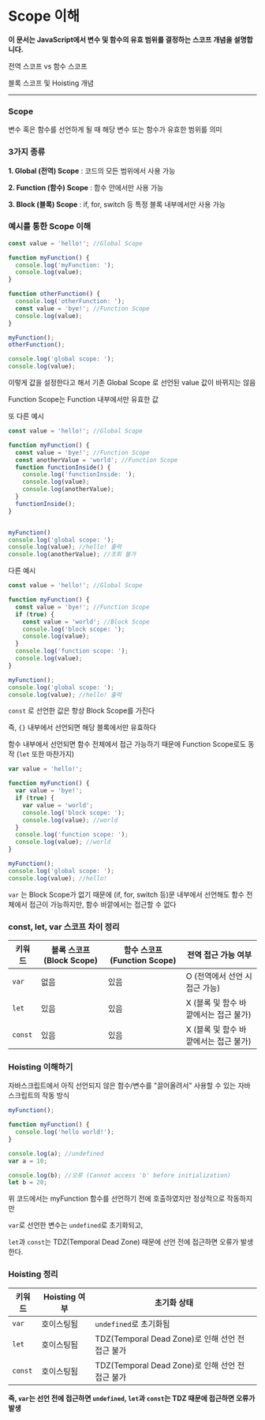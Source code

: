 # Scope 이해
**이 문서는 JavaScript에서 변수 및 함수의 유효 범위를 결정하는 스코프 개념을 설명합니다.**

전역 스코프 vs 함수 스코프

블록 스코프 및 Hoisting 개념

---

### Scope
변수 혹은 함수를 선언하게 될 때 해당 변수 또는 함수가 유효한 범위를 의미

### 3가지 종류

**1. Global (전역) Scope** : 코드의 모든 범위에서 사용 가능

**2. Function (함수) Scope** : 함수 안에서만 사용 가능

**3. Block (블록) Scope** : if, for, switch 등 특정 블록 내부에서만 사용 가능

### 예시를 통한 Scope 이해
```js
const value = 'hello!'; //Global Scope

function myFunction() {
  console.log('myFunction: ');
  console.log(value);
}

function otherFunction() {
  console.log('otherFunction: ');
  const value = 'bye!'; //Function Scope
  console.log(value);
}

myFunction();
otherFunction();

console.log('global scope: ');
console.log(value);
```
이렇게 값을 설정한다고 해서 기존 Global Scope 로 선언된 value 값이 바뀌지는 않음 

Function Scope는 Function 내부에서만 유효한 값

또 다른 예시
```js
const value = 'hello!'; //Global Scope

function myFunction() {
  const value = 'bye!'; //Function Scope
  const anotherValue = 'world'; //Function Scope
  function functionInside() {
    console.log('functionInside: ');
    console.log(value);
    console.log(anotherValue);
  }
  functionInside();
}


myFunction()
console.log('global scope: ');
console.log(value); //hello! 출력
console.log(anotherValue); //조회 불가
```

다른 예시 
```js
const value = 'hello!'; //Global Scope

function myFunction() {
  const value = 'bye!'; //Function Scope
  if (true) {
    const value = 'world'; //Block Scope
    console.log('block scope: ');
    console.log(value);
  }
  console.log('function scope: ');
  console.log(value);
}

myFunction();
console.log('global scope: ');
console.log(value); //hello! 출력
```
`const` 로 선언한 값은 항상 Block Scope를 가진다

즉, `{}` 내부에서 선언되면 해당 블록에서만 유효하다

함수 내부에서 선언되면 함수 전체에서 접근 가능하기 때문에 Function Scope로도 동작 (`let` 또한 마찬가지)

```js
var value = 'hello!';

function myFunction() {
  var value = 'bye!';
  if (true) {
    var value = 'world';
    console.log('block scope: ');
    console.log(value); //world
  }
  console.log('function scope: ');
  console.log(value); //world
}

myFunction();
console.log('global scope: ');
console.log(value); //hello!
```

`var` 는 Block Scope가 없기 때문에 (if, for, switch 등)문 내부에서 선언해도 함수 전체에서 접근이 가능하지만, 함수 바깥에서는 접근할 수 없다


### const, let, var 스코프 차이 정리
| 키워드 | 블록 스코프(Block Scope) | 함수 스코프(Function Scope) | 전역 접근 가능 여부 | 
|--------|----------------|----------------|----------------|
| `var`  | 없음 | 있음 | O (전역에서 선언 시 접근 가능) 
| `let`  | 있음 | 있음 | X (블록 및 함수 바깥에서는 접근 불가) 
| `const`| 있음 | 있음 | X (블록 및 함수 바깥에서는 접근 불가) 


### Hoisting 이해하기 
자바스크립트에서 아직 선언되지 않은 함수/변수를 "끌어올려서" 사용할 수 있는 자바 스크립트의 작동 방식

```js
myFunction();

function myFunction() {
  console.log('hello world!');
}

console.log(a); //undefined
var a = 10;

console.log(b); //오류 (Cannot access 'b' before initialization)
let b = 20;

```
위 코드에서는 myFunction 함수를 선언하기 전에 호출하였지만 정상적으로 작동하지만

`var`로 선언한 변수는 `undefined`로 초기화되고,  

`let`과 `const`는 TDZ(Temporal Dead Zone) 때문에 선언 전에 접근하면 오류가 발생한다.

### Hoisting 정리

| 키워드  | Hoisting 여부 | 초기화 상태 |
|---------|-------------|------------|
| `var`   | 호이스팅됨 | `undefined`로 초기화됨 |
| `let`   | 호이스팅됨 | TDZ(Temporal Dead Zone)로 인해 선언 전 접근 불가 |
| `const` | 호이스팅됨 | TDZ(Temporal Dead Zone)로 인해 선언 전 접근 불가 |

**즉, `var`는 선언 전에 접근하면 `undefined`, `let`과 `const`는 TDZ 때문에 접근하면 오류가 발생**


